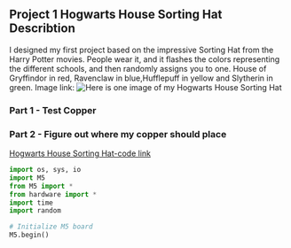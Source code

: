 ## Project 1 Hogwarts House Sorting Hat Describtion
I designed my first project based on the impressive Sorting Hat from the Harry Potter movies. 
People wear it, and it flashes the colors representing the different schools, and then randomly assigns you to one.
House of Gryffindor in red, Ravenclaw in blue,Hufflepuff in yellow and Slytherin in green.
Image link:
![Here is one image of my Hogwarts House Sorting Hat]()


### Part 1 - Test Copper


### Part 2 - Figure out where my copper should place


[Hogwarts House Sorting Hat-code link](Code.py)

```Python
import os, sys, io
import M5
from M5 import *
from hardware import *
import time
import random

# Initialize M5 board
M5.begin()
```
